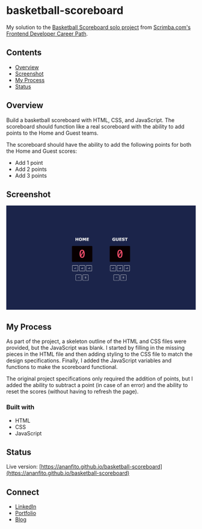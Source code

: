 # basketball-scoreboard
My solution to the [Basketball Scoreboard solo project](https://scrimba.com/learn/frontend/solo-project-basketball-scoreboard-cz9adVfP) from [Scrimba.com's Frontend Developer Career Path](https://scrimba.com/learn/frontend).

## Contents

- [Overview](#overview)
- [Screenshot](#screenshot)
- [My Process](#my-process)
- [Status](#status)

## Overview

Build a basketball scoreboard with HTML, CSS, and JavaScript. The scoreboard should function like a real scoreboard with the ability to add points to the Home and Guest teams.

The scoreboard should have the ability to add the following points for both the Home and Guest scores:

- Add 1 point
- Add 2 points
- Add 3 points

## Screenshot

![screenshot of the project](screenshot.png)

## My Process

As part of the project, a skeleton outline of the HTML and CSS files were provided, but the JavaScript was blank. I started by filling in the missing pieces in the HTML file and then adding styling to the CSS file to match the design specifications. Finally, I added the JavaScript variables and functions to make the scoreboard functional.

The original project specifications only required the addition of points, but I added the ability to subtract a point (in case of an error) and the ability to reset the scores (without having to refresh the page).

### Built with

- HTML
- CSS
- JavaScript

## Status

Live version: [https://ananfito.github.io/basketball-scoreboard](https://ananfito.github.io/basketball-scoreboard)

## Connect

- [LinkedIn](https://linkedin.com/in/anthonynanfito)
- [Portfolio](https://ananfito.github.io)
- [Blog](https://ananfito.hashnode.dev)
